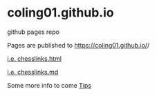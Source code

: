 # coling01.github.io

github pages repo

Pages are published to 
https://coling01.github.io/<reponame>/
  
[i.e. chesslinks.html](https://coling01.github.io/chesslinks.html)

[i.e. chesslinks.md](https://coling01.github.io/chesslinks.md)

Some more info to come
[Tips](https://coling01.github.io/tips.md)
  
  
  
 
  

